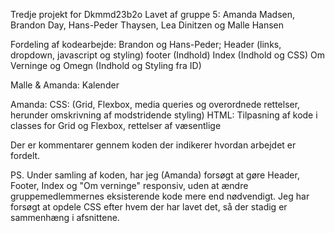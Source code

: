 Tredje projekt for Dkmmd23b2o
Lavet af gruppe 5: 
Amanda Madsen, Brandon Day, Hans-Peder Thaysen, Lea Dinitzen og Malle Hansen

Fordeling af kodearbejde:
Brandon og Hans-Peder;
Header (links, dropdown, javascript og styling) 
footer (Indhold)
Index (Indhold og CSS) 
Om Verninge og Omegn (Indhold og Styling fra ID)

Malle & Amanda:
Kalender

Amanda:
CSS: (Grid, Flexbox, media queries og overordnede rettelser, herunder omskrivning af modstridende styling) 
HTML: Tilpasning af kode i classes for Grid og Flexbox, rettelser af væsentlige 

Der er kommentarer gennem koden der indikerer hvordan arbejdet er fordelt. 

PS. Under samling af koden, har jeg (Amanda) forsøgt at gøre Header, Footer, Index og "Om verninge" responsiv, uden at ændre gruppemedlemmernes eksisterende kode mere end nødvendigt. 
Jeg har forsøgt at opdele CSS efter hvem der har lavet det, så der stadig er sammenhæng i afsnittene.


